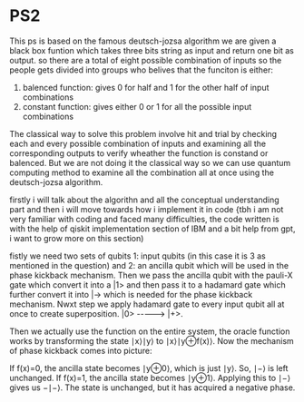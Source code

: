 # PS2

This ps is based on the famous deutsch-jozsa algorithm we are given a black box funtion which takes three bits string as input and return one bit as output.
so there are a total of eight possible combination of inputs so the people gets divided into groups who belives that the funciton is either: 


1) balenced function: gives 0 for half and 1 for the other half of input combinations
2) constant function: gives either 0 or 1 for all the possible input combinations


The classical way to solve this problem involve hit and trial by checking each and every possible combination of inputs and examining all the corresponding outputs to verify wheather the function is constand or balenced.
But we are not doing it the classical way so we can use quantum computing method to examine all the combination all at once using the deutsch-jozsa algorithm.

firstly i will talk about the algorithn and all the conceptual understanding part and then i will move towards how i implement it in code {tbh i am not very familiar with coding and faced many difficulties, the code written is with the help of qiskit implementation section of IBM and a bit help from gpt, i want to grow more on this section)

fistly we need two sets of qubits 1: input qubits (in this case it is 3 as mentioned in the question) and 2: an ancilla qubit which will be used in the phase kickback mechanism.
Then we pass the ancilla qubit with the pauli-X gate which convert it into a |1> and then pass it to a hadamard gate which further convert it into |-> which is needed for the phase kickback mechanism.
Nwxt step we apply hadamard gate to every input qubit all at once to create superposition. |0> -----> |+>.

Then we actually use the function on the entire system, the oracle function works by transforming the state  ∣x⟩∣y⟩ to ∣x⟩∣y⊕f(x)⟩.
Now the mechanism of phase kickback comes into picture: 

If f(x)=0, the ancilla state becomes ∣y⊕0⟩, which is just ∣y⟩. So, ∣−⟩ is left unchanged.
If f(x)=1, the ancilla state becomes ∣y⊕1⟩. Applying this to ∣−⟩ gives us −∣−⟩. The state is unchanged, but it has acquired a negative phase.

